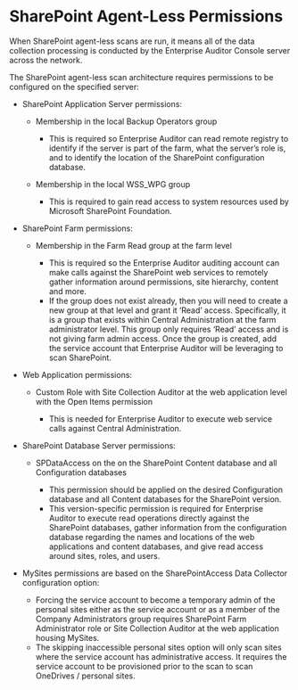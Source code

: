 # SharePoint Agent-Less Permissions

When SharePoint agent-less scans are run, it means all of the data collection processing is
conducted by the Enterprise Auditor Console server across the network.

The SharePoint agent-less scan architecture requires permissions to be configured on the specified
server:

- SharePoint Application Server permissions:

    - Membership in the local Backup Operators group

        - This is required so Enterprise Auditor can read remote registry to identify if the server
          is part of the farm, what the server’s role is, and to identify the location of the
          SharePoint configuration database.

    - Membership in the local WSS_WPG group

        - This is required to gain read access to system resources used by Microsoft SharePoint
          Foundation.

- SharePoint Farm permissions:

    - Membership in the Farm Read group at the farm level

        - This is required so the Enterprise Auditor auditing account can make calls against the
          SharePoint web services to remotely gather information around permissions, site hierarchy,
          content and more.
        - If the group does not exist already, then you will need to create a new group at that
          level and grant it ‘Read’ access. Specifically, it is a group that exists within Central
          Administration at the farm administrator level. This group only requires ‘Read’ access and
          is not giving farm admin access. Once the group is created, add the service account that
          Enterprise Auditor will be leveraging to scan SharePoint.

- Web Application permissions:

    - Custom Role with Site Collection Auditor at the web application level with the Open Items
      permission

        - This is needed for Enterprise Auditor to execute web service calls against Central
          Administration.

- SharePoint Database Server permissions:

    - SPDataAccess on the on the SharePoint Content database and all Configuration databases

        - This permission should be applied on the desired Configuration database and all Content
          databases for the SharePoint version.
        - This version-specific permission is required for Enterprise Auditor to execute read
          operations directly against the SharePoint databases, gather information from the
          configuration database regarding the names and locations of the web applications and
          content databases, and give read access around sites, roles, and users.

- MySites permissions are based on the SharePointAccess Data Collector configuration option:

    - Forcing the service account to become a temporary admin of the personal sites either as the
      service account or as a member of the Company Administrators group requires SharePoint Farm
      Administrator role or Site Collection Auditor at the web application housing MySites.
    - The skipping inaccessible personal sites option will only scan sites where the service account
      has administrative access. It requires the service account to be provisioned prior to the scan
      to scan OneDrives / personal sites.
